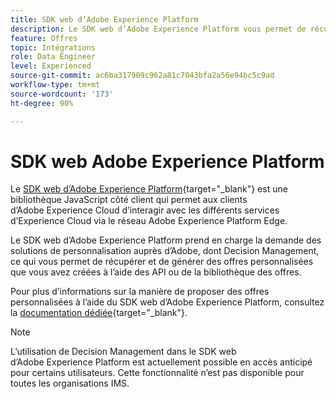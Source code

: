 ```yaml
---
title: SDK web d’Adobe Experience Platform
description: Le SDK web d’Adobe Experience Platform vous permet de récupérer et de générer des offres personnalisées que vous avez créées à l’aide des API ou de la bibliothèque des offres.
feature: Offres
topic: Intégrations
role: Data Engineer
level: Experienced
source-git-commit: ac6ba317909c962a81c7043bfa2a56e94bc5c9ad
workflow-type: tm+mt
source-wordcount: '173'
ht-degree: 90%

---
```


# SDK web Adobe Experience Platform

Le [SDK web d’Adobe Experience Platform](https://experienceleague.adobe.com/docs/experience-platform/edge/home.html#video-overview){target=&quot;_blank&quot;} est une bibliothèque JavaScript côté client qui permet aux clients d’Adobe Experience Cloud d’interagir avec les différents services d’Experience Cloud via le réseau Adobe Experience Platform Edge.

Le SDK web d’Adobe Experience Platform prend en charge la demande des solutions de personnalisation auprès d’Adobe, dont Decision Management, ce qui vous permet de récupérer et de générer des offres personnalisées que vous avez créées à l’aide des API ou de la bibliothèque des offres.

Pour plus d’informations sur la manière de proposer des offres personnalisées à l’aide du SDK web d’Adobe Experience Platform, consultez la [documentation dédiée](https://experienceleague.adobe.com/docs/experience-platform/edge/personalization/offer-decisioning/offer-decisioning-overview.html#enabling-offer-decisioning){target=&quot;_blank&quot;}.

>[!NOTE]
>
>L’utilisation de Decision Management dans le SDK web d’Adobe Experience Platform est actuellement possible en accès anticipé pour certains utilisateurs. Cette fonctionnalité n’est pas disponible pour toutes les organisations IMS.
